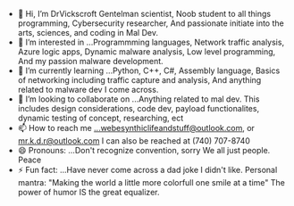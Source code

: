 - 👋 Hi, I’m DrVickscroft Gentelman scientist, Noob student to all things programming, Cybersecurity researcher, And passionate initiate into the arts, sciences, and coding in Mal Dev.
- 👀 I’m interested in ...Programmming languages, Network traffic analysis, Azure logic apps, Dynamic malware analysis, Low level programming, And my passion malware development.
- 🌱 I’m currently learning ...Python, C++, C#, Assembly language, Basics of networking including traffic capture and analysis, And anything related to malware dev I come across.
- 💞️ I’m looking to collaborate on ...Anything related to mal dev. This includes design considerations, code dev, payload functionalites, dynamic testing of concept, researching, ect
- 📫 How to reach me ...webesynthiclifeandstuff@outlook.com, or mr.k.d.r@outlook.com  I can also be reached at (740) 707-8740
- 😄 Pronouns: ...Don't recognize convention, sorry We all just people. Peace
- ⚡ Fun fact: ...Have never come across a dad joke I didn't like. Personal mantra: "Making the world a little more colorfull one smile at a time" The power of humor IS the great equalizer.

<!---
DrVickscroft/DrVickscroft is a ✨ special ✨ repository because its `README.md` (this file) appears on your GitHub profile.
You can click the Preview link to take a look at your changes.
--->
